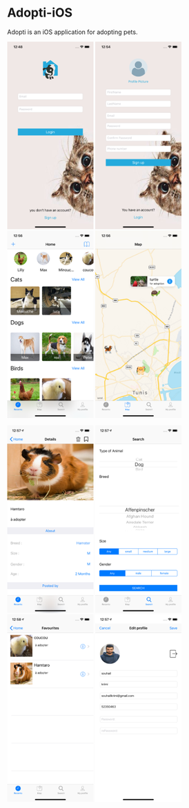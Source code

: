# Adopti-iOS
Adopti is an iOS application for adopting pets.
<p float="left">
 <img src="/sk.png" width="200" />
  <img src="/2.png" width="200" /> 
  <img src="/3.png" width="200" />
    <img src="/4.png" width="200" />

</p>
 
 <p float="left">
 <img src="/5.png" width="200" />
  <img src="/6.png" width="200" /> 
  <img src="/9.png" width="200" />
    <img src="/8.png" width="200" />

</p>
 

